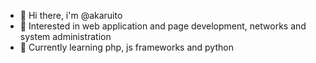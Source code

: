 - 👋 Hi there, i'm @akaruito
- 👀 Interested in web application and page development, networks and system administration
- 🌱 Currently learning php, js frameworks and python
<!-- - 📫 My email is -->
